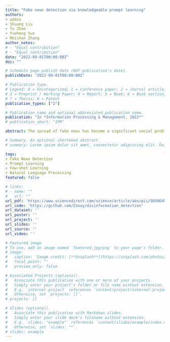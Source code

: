 ```yaml
---
title: "Fake news detection via knowledgeable prompt learning"
authors:
- admin
- Shuang Liu
- Yu Zhao
- Yueheng Sun
- Meishan Zhang
author_notes:
# - "Equal contribution"
# - "Equal contribution"
date: "2022-09-01T00:00:00Z"
doi: ""

# Schedule page publish date (NOT publication's date).
publishDate: "2022-09-01T00:00:00Z"

# Publication type.
# Legend: 0 = Uncategorized; 1 = Conference paper; 2 = Journal article;
# 3 = Preprint / Working Paper; 4 = Report; 5 = Book; 6 = Book section;
# 7 = Thesis; 8 = Patent
publication_types: ["2"]

# Publication name and optional abbreviated publication name.
publication: "In *Information Processing & Management, 2022*"
# publication_short: "IPM"

abstract: The spread of fake news has become a significant social problem, drawing great concern for fake news detection (FND). Pretrained language models (PLMs), such as BERT and RoBERTa can benefit this task much, leading to state-of-the-art performance. The common paradigm of utilizing these PLMs is fine-tuning, in which a linear classification layer is built upon the well-initialized PLM network, resulting in an FND mode, and then the full model is tuned on a training corpus. Although great successes have been achieved, this paradigm still involves a significant gap between the language model pretraining and target task fine-tuning processes. Fortunately, prompt learning, a new alternative to PLM exploration, can handle the issue naturally, showing the potential for further performance improvements. To this end, we propose knowledgeable prompt learning (KPL) for this task. First, we apply prompt learning to FND, through designing one sophisticated prompt template and the corresponding verbal words carefully for the task. Second, we incorporate external knowledge into the prompt representation, making the representation more expressive to predict the verbal words. Experimental results on two benchmark datasets demonstrate that prompt learning is better than the baseline fine-tuning PLM utilization for FND and can outperform all previous representative methods. Our final knowledgeable model (i.e, KPL) can provide further improvements. In particular, it achieves an average increase of 3.28% in F1 score under low-resource conditions compared with fine-tuning.

# Summary. An optional shortened abstract.
# summary: Lorem ipsum dolor sit amet, consectetur adipiscing elit. Duis posuere tellus ac convallis placerat. Proin tincidunt magna sed ex sollicitudin condimentum.

tags:
- Fake News Detection
- Prompt Learning
- Few-shot Learning
- Natural Language Processing
featured: false

# links:
# - name: ""
#   url: ""
url_pdf: 'https://www.sciencedirect.com/science/article/abs/pii/S030645732200139X'
url_code: 'https://github.com/Zzoay/disinformation_detection'
url_dataset: ''
url_poster: ''
url_project: ''
url_slides: ''
url_source: ''
url_video: ''

# Featured image
# To use, add an image named `featured.jpg/png` to your page's folder. 
# image:
#   caption: 'Image credit: [**Unsplash**](https://unsplash.com/photos/jdD8gXaTZsc)'
#   focal_point: ""
#   preview_only: false

# Associated Projects (optional).
#   Associate this publication with one or more of your projects.
#   Simply enter your project's folder or file name without extension.
#   E.g. `internal-project` references `content/project/internal-project/index.md`.
#   Otherwise, set `projects: []`.
# projects: []

# Slides (optional).
#   Associate this publication with Markdown slides.
#   Simply enter your slide deck's filename without extension.
#   E.g. `slides: "example"` references `content/slides/example/index.md`.
#   Otherwise, set `slides: ""`.
# slides: example
---
```


<!-- {{% callout note %}}
Click the *Cite* button above to demo the feature to enable visitors to import publication metadata into their reference management software.
{{% /callout %}}

{{% callout note %}}
Create your slides in Markdown - click the *Slides* button to check out the example.
{{% /callout %}} -->

<!-- Supplementary notes can be added here, including [code, math, and images](https://wowchemy.com/docs/writing-markdown-latex/). -->
